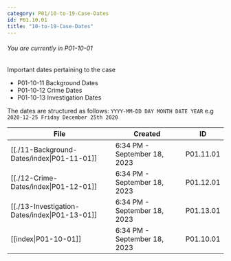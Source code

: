 ```yaml
---
category: P01/10-to-19-Case-Dates
id: P01.10.01
title: "10-to-19-Case-Dates"
---
```


###### You are currently in P01-10-01

Important dates pertaining to the case

- P01-10-11 Background Dates
- P01-10-12 Crime Dates
- P01-10-13 Investigation Dates

The dates are structured as follows: `YYYY-MM-DD DAY MONTH DATE YEAR` e.g `2020-12-25 Friday December 25th 2020`

| File                                                                                                          | Created                      | ID        |
| ------------------------------------------------------------------------------------------------------------- | ---------------------------- | --------- |
| [[./11-Background-Dates/index\|P01-11-01]]    | 6:34 PM - September 18, 2023 | P01.11.01 |
| [[./12-Crime-Dates/index\|P01-12-01]]         | 6:34 PM - September 18, 2023 | P01.12.01 |
| [[./13-Investigation-Dates/index\|P01-13-01]] | 6:34 PM - September 18, 2023 | P01.13.01 |
| [[index\|P01-10-01]]                        | 6:34 PM - September 18, 2023 | P01.10.01 |
